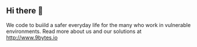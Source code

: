 ## Hi there 👋
We code to buiild a safer everyday life for the many who work in vulnerable environments.
Read more about us and our solutions at http://www.9bytes.io
